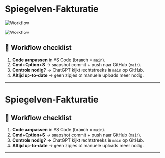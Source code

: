 # Spiegelven-Fakturatie

![Workflow](https://img.shields.io/badge/workflow-snapshot%20to%20main-brightgreen?style=for-the-badge)

![Workflow](https://img.shields.io/badge/workflow-snapshot%20to%20main-brightgreen?style=for-the-badge)

## 🔑 Workflow checklist

1. **Code aanpassen** in VS Code (branch = `main`).  
2. **Cmd+Option+S** → snapshot commit + push naar GitHub (`main`).  
3. **Controle nodig?** → ChatGPT kijkt rechtstreeks in `main` op GitHub.  
4. **Altijd up-to-date** → geen zipjes of manuele uploads meer nodig.  

---


# Spiegelven-Fakturatie

## 🔑 Workflow checklist

1. **Code aanpassen** in VS Code (branch = `main`).  
2. **Cmd+Option+S** → snapshot commit + push naar GitHub (`main`).  
3. **Controle nodig?** → ChatGPT kijkt rechtstreeks in `main` op GitHub.  
4. **Altijd up-to-date** → geen zipjes of manuele uploads meer nodig.  

---


